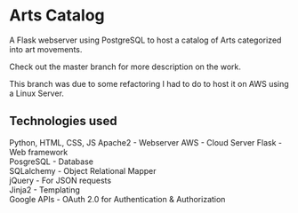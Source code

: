 # Arts Catalog
A Flask webserver using PostgreSQL to host a catalog of Arts categorized into art movements.

Check out the master branch for more description on the work.

This branch was due to some refactoring I had to do to host it on AWS using a Linux Server.

## Technologies used
Python, HTML, CSS, JS
Apache2 - Webserver
AWS - Cloud Server
Flask - Web framework  
PosgreSQL - Database  
SQLalchemy - Object Relational Mapper  
jQuery - For JSON requests  
Jinja2 - Templating  
Google APIs - OAuth 2.0 for Authentication & Authorization  
